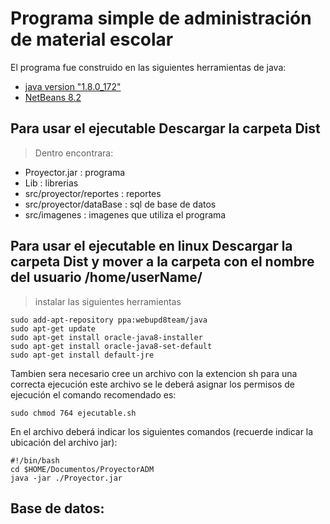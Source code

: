 # Programa simple de administración de material escolar

El programa fue construido en las siguientes herramientas de java:

* [java version "1.8.0_172"](http://www.oracle.com/technetwork/java/javase/downloads/jdk8-downloads-2133151.html)
* [NetBeans 8.2](https://netbeans.org/)

## Para usar el ejecutable Descargar la carpeta Dist

> Dentro encontrara:

* Proyector.jar             : programa
* Lib                       : librerias
* src/proyector/reportes    : reportes
* src/proyector/dataBase    : sql de base de datos
* src/imagenes              : imagenes que utiliza el programa

## Para usar el ejecutable en linux Descargar la carpeta Dist y mover a la carpeta con el nombre del usuario /home/userName/

> instalar las siguientes herramientas
```
sudo add-apt-repository ppa:webupd8team/java
sudo apt-get update
sudo apt-get install oracle-java8-installer
sudo apt-get install oracle-java8-set-default
sudo apt-get install default-jre
```

Tambien sera necesario cree un archivo con la extencion sh para una correcta ejecución este archivo se le deberá asignar los permisos de ejecución el comando recomendado es:
```
sudo chmod 764 ejecutable.sh
```

En el archivo deberá indicar los siguientes comandos (recuerde indicar la ubicación del archivo jar):
```
#!/bin/bash
cd $HOME/Documentos/ProyectorADM
java -jar ./Proyector.jar
```

## Base de datos:

<svg id="sir" height="447" width="800"
xmlns="http://www.w3.org/2000/svg" xmlns:xlink="http://www.w3.org/1999/xlink">
<g transform="scale(0.47)">
  <image x="0" y="0" height="100%" width="auto"  xlink:href="https://rawgit.com/ZSoJes/ApartarLiberarProy/master/ultimate.svg?sanitize=true"/>
</g>
</svg>

